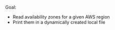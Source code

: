 Goal:
- Read availability zones for a given AWS region
- Print them in a dynamically created local file